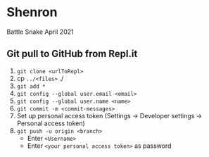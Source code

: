 # Shenron
Battle Snake April 2021 

## Git pull to GitHub from Repl.it
1. `git clone <urlToRepl>`
2. cp `../<files>` ./
3. `git add *`
4. `git config --global user.email <email>`
5. `git config --global user.name <name>`
6. `git commit -m <commit-messages>`
7. Set up personal access token (Settings -> Developer settings -> Personal access token)
8. `git push -u origin <branch>`
   * Enter `<Username>`
   * Enter `<your personal access token>` as password
 
